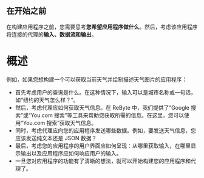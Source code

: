 ## 在开始之前

在构建应用程序之前，您需要思考**您希望应用程序做什么**。然后，考虑该应用程序将连接的代理的**输入、数据流和输出**。

# 概述

例如，如果您想构建一个可以获取当前天气并绘制描述天气图片的应用程序：

* 首先考虑用户的查询是什么。在这种情况下，输入可以是城市名称或一句话，如“纽约的天气怎么样？”。
* 然后，考虑代理应如何获取天气信息。在 ReByte 中，我们提供了“Google 搜索”或“You.com 搜索”等工具来帮助您获取所需的信息。在这里，您可以使用“You.com 搜索”获取天气信息。
* 同时，考虑代理应向您的应用程序发送哪些数据。例如，要发送天气信息，您应该发送纯文本还是 JSON 数据？
* 最后，考虑您的应用程序的用户界面应如何呈现：从哪里获取输入，在哪里显示输出以及应用程序应如何响应用户的输入。
* 一旦您对应用程序的功能有了清晰的想法，就可以开始构建您的应用程序和代理了。
